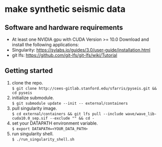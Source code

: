 # make synthetic seismic data 

## Software and hardware requirements
* At least one NVIDIA gpu with CUDA Version >= 10.0
Download and install the following applications:
* Singularity: https://sylabs.io/guides/3.0/user-guide/installation.html
* git lfs: https://github.com/git-lfs/git-lfs/wiki/Tutorial
## Getting started
1. clone the repo.<br>
  `$ git clone http://cees-gitlab.stanford.edu/sfarris/pyseis.git && cd pyseis`
2. initialize submodule.<br>
  `$ git submodule update --init -- external/containers` 
3. pull singularity image.<br>
  `$ cd external/containers && git lfs pull --include wave/wave_lib-cuda10.0_sep.sif --exclude "" && cd -` 
4. set your DATAPATH environment variable.<br>
  `$ export DATAPATH=<YOUR_DATA_PATH>`
5. run singularity shell.<br>
  `$ ./run_singularity_shell.sh`
